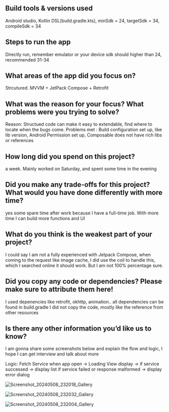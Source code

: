 ## Build tools & versions used
Android studio, Kotlin DSL(build.gradle.kts), minSdk = 24, targetSdk = 34, compileSdk = 34
      
## Steps to run the app
Directly run, remember emulator or your device sdk should higher than 24, recommended 31-34

## What areas of the app did you focus on?
Strcutured. MVVM + JetPack Compose + Retrofit

## What was the reason for your focus? What problems were you trying to solve?
Reason: Structued code can make it easy to extendable, find where to locate when the bugs come.
Problems met : Build configuration set up, like lib version, 
Android Permission set up, 
Composable does not have rich libs or references

## How long did you spend on this project?
a week. Mainly worked on Saturday, and spent some time in the evening

## Did you make any trade-offs for this project? What would you have done differently with more time?
yes some spare time after work because I have a full-time job. 
With more time I can build more functions and UI

## What do you think is the weakest part of your project?
I could say I am not a fully experienced with Jetpack Compose, when coming to the request like image cache, I did use the coil to handle this, which I searched online it should work.
But I am not 100% percentage sure.

## Did you copy any code or dependencies? Please make sure to attribute them here!
I used depenencies like retrofit, okhttp, animation.. all dependencies can be found in build.gradle
I did not copy the code, mostly like the reference from other resources

## Is there any other information you’d like us to know?
I am gonna share some screenshots below and explain the flow and logic, I hope I can get interview and talk about more

Logic:
Fetch Service when app open -> Loading View display -> 
if service successed -> display list
if service failed or response malformed -> display error dialog

![Screenshot_20240508_232018_Gallery](https://github.com/panqier/EmployeeDirectory/assets/70109318/f71e4602-0c9a-4b47-9549-a0371d0c7ab4)

![Screenshot_20240508_232032_Gallery](https://github.com/panqier/EmployeeDirectory/assets/70109318/a61819d0-779b-40ab-8d65-dddd5ece6384)

![Screenshot_20240508_232004_Gallery](https://github.com/panqier/EmployeeDirectory/assets/70109318/0ae1fbfd-43cc-40db-9fb3-34d2094e9572)

